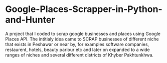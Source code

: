 # Google-Places-Scrapper-in-Python-and-Hunter
A project that I coded to scrap google businesses and places using Google Places API. The intitialy idea came to SCRAP businesses of different niche that exists in Peshawar or near by, for examples software companies, restaurent, hotels, beauty parlour etc and later on expanded to a wide ranges of niches and several different districts of Khyber Pakhtunkhwa.
